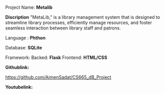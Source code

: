 Project Name: **Metalib**

**Discription**
"MetaLib," is a library management system that is designed to streamline library processes, 
efficiently manage resources, and foster seamless interaction between library staff and patrons. 


Language : **Phthon**


Database: **SQLite**


Framework:
Backed: **Flask**
Frontend: **HTML/CSS**


**Githublink:**


https://github.com/AimenSadat/CS665_dB_Project

**Youtubelink:**
